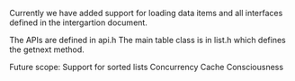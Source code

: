 Currently we have added support for loading data items and all interfaces defined in the intergartion document.

The APIs are defined in api.h
The main table class is in list.h which defines the getnext method.

Future scope:
Support for sorted lists
Concurrency
Cache Consciousness
